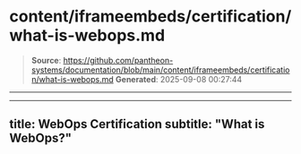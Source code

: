 # content/iframeembeds/certification/what-is-webops.md

> **Source**: https://github.com/pantheon-systems/documentation/blob/main/content/iframeembeds/certification/what-is-webops.md
> **Generated**: 2025-09-08 00:27:44

---

---
title: WebOps Certification
subtitle: "What is WebOps?"
---

<Partial file="certification-guide/what-is-webops.md" />
